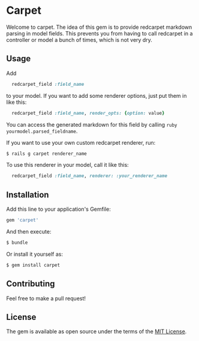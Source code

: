 # Carpet
Welcome to carpet. The idea of this gem is to provide redcarpet markdown parsing in model fields. This prevents you from having to call redcarpet in a controller or model a bunch of times, which is not very dry.

## Usage
Add 
```ruby
  redcarpet_field :field_name
```
to your model. If you want to add some renderer options, just put them in like this:
```ruby
  redcarpet_field :field_name, render_opts: {option: value}
```
You can access the generated markdown for this field by calling ```ruby yourmodel.parsed_fieldname```.

If you want to use your own custom redcarpet renderer, run:
```bash
$ rails g carpet renderer_name
```
To use this renderer in your model, call it like this:
```ruby
  redcarpet_field :field_name, renderer: :your_renderer_name
```

## Installation
Add this line to your application's Gemfile:

```ruby
gem 'carpet'
```

And then execute:
```bash
$ bundle
```

Or install it yourself as:
```bash
$ gem install carpet
```
## Contributing
Feel free to make a pull request!

## License
The gem is available as open source under the terms of the [MIT License](http://opensource.org/licenses/MIT).
